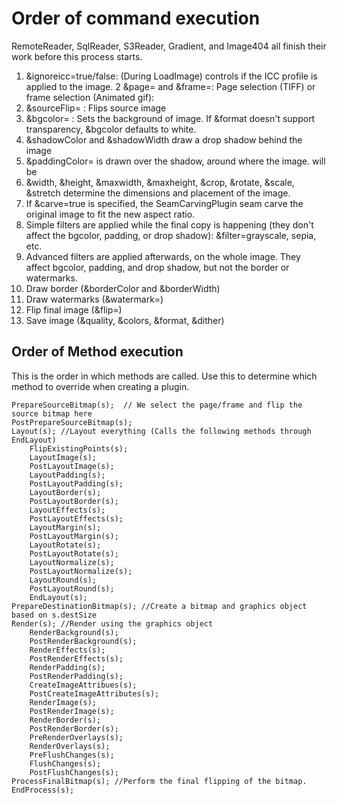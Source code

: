 
# Order of command execution

RemoteReader, SqlReader, S3Reader, Gradient, and Image404 all finish their work before this process starts. 

1. &ignoreicc=true/false: (During LoadImage) controls if the ICC profile is applied to the image.
2  &page= and &frame=: Page selection (TIFF) or frame selection (Animated gif): 
2. &sourceFlip= : Flips source image
3. &bgcolor= 		: Sets the background of image. If &format doesn't support transparency, &bgcolor defaults to white.
4. &shadowColor and &shadowWidth draw a drop shadow behind the image
5. &paddingColor= is drawn over the shadow, around where the image. will be
6. &width, &height, &maxwidth, &maxheight, &crop, &rotate, &scale, &stretch determine the dimensions and placement of the image. 
7. If &carve=true is specified, the SeamCarvingPlugin seam carve the original image to fit the new aspect ratio. 
7. Simple filters are applied while the final copy is happening (they don't affect the bgcolor, padding, or drop shadow): &filter=grayscale, sepia, etc.
7. Advanced filters are applied afterwards, on the whole image. They affect bgcolor, padding, and drop shadow, but not the border or watermarks.
10. Draw border (&borderColor and &borderWidth)
11. Draw watermarks (&watermark=)
12. Flip final image (&flip=)
12. Save image (&quality, &colors, &format, &dither)

## Order of Method execution

This is the order in which methods are called. Use this to determine which method to override when creating a plugin.

	PrepareSourceBitmap(s);  // We select the page/frame and flip the source bitmap here
	PostPrepareSourceBitmap(s);
	Layout(s); //Layout everything (Calls the following methods through EndLayout)
		FlipExistingPoints(s);
		LayoutImage(s);
		PostLayoutImage(s);
		LayoutPadding(s);
		PostLayoutPadding(s);
		LayoutBorder(s);
		PostLayoutBorder(s);
		LayoutEffects(s);
		PostLayoutEffects(s);
		LayoutMargin(s);
		PostLayoutMargin(s);
		LayoutRotate(s);
		PostLayoutRotate(s);
		LayoutNormalize(s);
		PostLayoutNormalize(s);
		LayoutRound(s);
		PostLayoutRound(s);
		EndLayout(s);
	PrepareDestinationBitmap(s); //Create a bitmap and graphics object based on s.destSize
	Render(s); //Render using the graphics object
		RenderBackground(s);
		PostRenderBackground(s);
		RenderEffects(s);
		PostRenderEffects(s);
		RenderPadding(s);
		PostRenderPadding(s);
		CreateImageAttribues(s);
		PostCreateImageAttributes(s);
		RenderImage(s);
		PostRenderImage(s);
		RenderBorder(s);
		PostRenderBorder(s);
		PreRenderOverlays(s);
		RenderOverlays(s);
		PreFlushChanges(s);
		FlushChanges(s);
		PostFlushChanges(s);
	ProcessFinalBitmap(s); //Perform the final flipping of the bitmap.
	EndProcess(s);
